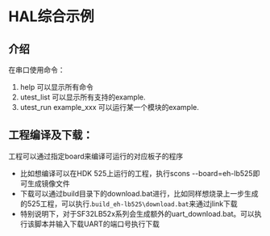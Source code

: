 # HAL综合示例

## 介绍
在串口使用命令：
1. help 可以显示所有命令
2. utest_list 可以显示所有支持的example.
3. utest_run example_xxx 可以运行某一个模块的example.

## 工程编译及下载：
工程可以通过指定board来编译可运行的对应板子的程序
- 比如想编译可以在HDK 525上运行的工程，执行scons --board=eh-lb525即可生成镜像文件
- 下载可以通过build目录下的download.bat进行，比如同样想烧录上一步生成的525工程，可以执行.`build_eh-lb525\download.bat`来通过jlink下载
- 特别说明下，对于SF32LB52x系列会生成额外的uart_download.bat。可以执行该脚本并输入下载UART的端口号执行下载